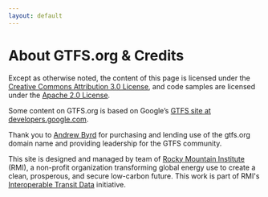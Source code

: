 ```yaml
---
layout: default
---
```


# About GTFS.org & Credits

Except as otherwise noted, the content of this page is licensed under the <a href="http://creativecommons.org/licenses/by/3.0/">Creative Commons Attribution 3.0 License</a>, and code samples are licensed under the <a href="http://www.apache.org/licenses/LICENSE-2.0">Apache 2.0 License</a>.

Some content on GTFS.org is based on Google’s <a href="https://developers.google.com/transit/gtfs/">GTFS site at developers.google.com</a>.

Thank you to <a href="https://www.linkedin.com/in/byrdandrew">Andrew Byrd</a> for purchasing and lending use of the gtfs.org domain name and providing leadership for the GTFS community.

This site is designed and managed by team of <a href="http://rmi.org">Rocky Mountain Institute</a> (RMI), a non-profit organization transforming global energy use to create a clean, prosperous, and secure low-carbon future. This work is part of RMI's <a href="http://www.rmi.org/ITD">Interoperable Transit Data</a> initiative.